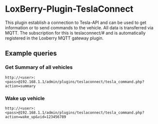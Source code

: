 # LoxBerry-Plugin-TeslaConnect
This plugin establish a connection to Tesla-API and can be used to get information or to send commands to the vehicle. All data is transferred via MQTT. The subscription for this is teslaconnect/# and is automatically registered in the Loxberry MQTT gateway plugin.
## Example queries
### Get Summary of all vehicles
`http://<user>:<pass>@192.168.1.1/admin/plugins/teslaconnect/tesla_command.php?action=summary`
### Wake up vehicle
`http://<user>:<pass>@192.168.1.1/admin/plugins/teslaconnect/tesla_command.php?action=wake_up&vid=123456789`

